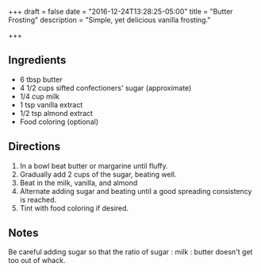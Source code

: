 +++
draft = false
date = "2016-12-24T13:28:25-05:00"
title = "Butter Frosting"
description = "Simple, yet delicious vanilla frosting."

+++

## Ingredients

* 6 tbsp butter
* 4 1/2 cups sifted confectioners' sugar (approximate)
* 1/4 cup milk
* 1 tsp vanilla extract
* 1/2 tsp almond extract
* Food coloring (optional)

## Directions

1. In a bowl beat butter or margarine until fluffy.
2. Gradually add 2 cups of the sugar, beating well.
3. Beat in the milk, vanilla, and almond
4. Alternate adding sugar and beating until a good spreading consistency is reached.
5. Tint with food coloring if desired.

## Notes

Be careful adding sugar so that the ratio of sugar : milk : butter doesn't get too out of whack.
